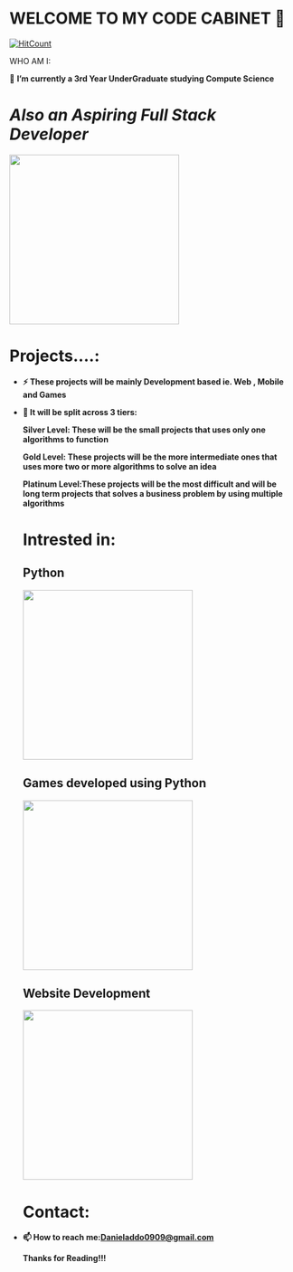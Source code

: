 
<h1><strong>WELCOME TO MY CODE  CABINET 👋</strong></h1>

[![HitCount](http://hits.dwyl.com/D4N18L/D4N18L.svg)](http://hits.dwyl.com/D4N18L/D4N18L)

  WHO AM I:

  🔭 <b>I’m currently a 3rd Year UnderGraduate studying Compute Science</b>
 <br>

  <div text-align= "center" padding="1px">
    <h1><em><b>Also an Aspiring Full Stack Developer</em></h1>
      <img src = "https://media.giphy.com/media/3kwdmZotV1NwOP1dsN/giphy.gif" text-align = "center" width="300">
  </div>
  
  <!--Projects-->
  <div class = "header" text-align= "center" padding="1px">
    <h1> Projects....:</h1>
  </div>

- ⚡ These projects will be mainly Development based ie. Web , Mobile and Games

- 💬 It will be split across 3 tiers:

  Silver Level: These will be the small projects that uses only one algorithms to function
  
  
  Gold Level: These projects will be the more intermediate ones that uses more two or more algorithms to solve an idea
  
 
  Platinum Level:These projects will be the most difficult and will be long term projects that solves a business problem by using multiple algorithms 
  
 
    <!-- Sections I am Intrested in -->
  <div class = "header" text-align= "center" padding="1px">
    <h1>Intrested in:</h1>
  </div>
  
  <div class ="container">
  <div class="left-col">
          
  <div class="center-col">
              <h2>Python </h2>
    <img src = "https://media.giphy.com/media/8VkgrPdxMh0oo/giphy.gif" text-align = "center" width="300">
     </div>
     
  <div class="right-col">
              <h2>Games developed using Python</h2>
     <img src = "https://media.giphy.com/media/agdrwb239dy6Y/giphy.gif" text-align = "center" width="300">
     </div>
     
     <h2>Website Development</h2>
    <img src = "https://media.giphy.com/media/fAnzw6YK33jMwzp5wp/giphy.gifhttps://media.giphy.com/media/fAnzw6YK33jMwzp5wp/giphy.gif" text-align = "center" width="300">
     </div>
     </div>
              

 
  
  <div class = "header" text-align= "center" padding="1px">
    <h1> Contact:</h1>
  </div>
 
- 📫 How to reach me:Danieladdo0909@gmail.com

  Thanks for Reading!!!
